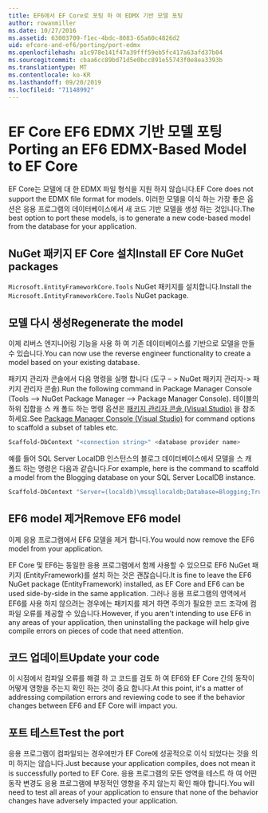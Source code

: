 ```yaml
---
title: EF6에서 EF Core로 포팅 하 여 EDMX 기반 모델 포팅
author: rowanmiller
ms.date: 10/27/2016
ms.assetid: 63003709-f1ec-4bdc-8083-65a60c4826d2
uid: efcore-and-ef6/porting/port-edmx
ms.openlocfilehash: a1c978e141f47a39fff59eb5fc417a63afd37b04
ms.sourcegitcommit: cbaa6cc89bd71d5e0bcc891e55743f0e8ea3393b
ms.translationtype: MT
ms.contentlocale: ko-KR
ms.lasthandoff: 09/20/2019
ms.locfileid: "71148992"
---
```

# <a name="porting-an-ef6-edmx-based-model-to-ef-core"></a><span data-ttu-id="e4ebe-102">EF Core EF6 EDMX 기반 모델 포팅</span><span class="sxs-lookup"><span data-stu-id="e4ebe-102">Porting an EF6 EDMX-Based Model to EF Core</span></span>

<span data-ttu-id="e4ebe-103">EF Core는 모델에 대 한 EDMX 파일 형식을 지원 하지 않습니다.</span><span class="sxs-lookup"><span data-stu-id="e4ebe-103">EF Core does not support the EDMX file format for models.</span></span> <span data-ttu-id="e4ebe-104">이러한 모델을 이식 하는 가장 좋은 옵션은 응용 프로그램의 데이터베이스에서 새 코드 기반 모델을 생성 하는 것입니다.</span><span class="sxs-lookup"><span data-stu-id="e4ebe-104">The best option to port these models, is to generate a new code-based model from the database for your application.</span></span>

## <a name="install-ef-core-nuget-packages"></a><span data-ttu-id="e4ebe-105">NuGet 패키지 EF Core 설치</span><span class="sxs-lookup"><span data-stu-id="e4ebe-105">Install EF Core NuGet packages</span></span>

<span data-ttu-id="e4ebe-106">`Microsoft.EntityFrameworkCore.Tools` NuGet 패키지를 설치합니다.</span><span class="sxs-lookup"><span data-stu-id="e4ebe-106">Install the `Microsoft.EntityFrameworkCore.Tools` NuGet package.</span></span>

## <a name="regenerate-the-model"></a><span data-ttu-id="e4ebe-107">모델 다시 생성</span><span class="sxs-lookup"><span data-stu-id="e4ebe-107">Regenerate the model</span></span>

<span data-ttu-id="e4ebe-108">이제 리버스 엔지니어링 기능을 사용 하 여 기존 데이터베이스를 기반으로 모델을 만들 수 있습니다.</span><span class="sxs-lookup"><span data-stu-id="e4ebe-108">You can now use the reverse engineer functionality to create a model based on your existing database.</span></span>

<span data-ttu-id="e4ebe-109">패키지 관리자 콘솔에서 다음 명령을 실행 합니다 (도구 – > NuGet 패키지 관리자-> 패키지 관리자 콘솔).</span><span class="sxs-lookup"><span data-stu-id="e4ebe-109">Run the following command in Package Manager Console (Tools –> NuGet Package Manager –> Package Manager Console).</span></span> <span data-ttu-id="e4ebe-110">테이블의 하위 집합을 스 캐 폴드 하는 명령 옵션은 [패키지 관리자 콘솔 (Visual Studio)](../../core/miscellaneous/cli/powershell.md) 을 참조 하세요.</span><span class="sxs-lookup"><span data-stu-id="e4ebe-110">See [Package Manager Console (Visual Studio)](../../core/miscellaneous/cli/powershell.md) for command options to scaffold a subset of tables etc.</span></span>

``` powershell
Scaffold-DbContext "<connection string>" <database provider name>
```

<span data-ttu-id="e4ebe-111">예를 들어 SQL Server LocalDB 인스턴스의 블로그 데이터베이스에서 모델을 스 캐 폴드 하는 명령은 다음과 같습니다.</span><span class="sxs-lookup"><span data-stu-id="e4ebe-111">For example, here is the command to scaffold a model from the Blogging database on your SQL Server LocalDB instance.</span></span>

``` powershell
Scaffold-DbContext "Server=(localdb)\mssqllocaldb;Database=Blogging;Trusted_Connection=True;" Microsoft.EntityFrameworkCore.SqlServer
```

## <a name="remove-ef6-model"></a><span data-ttu-id="e4ebe-112">EF6 model 제거</span><span class="sxs-lookup"><span data-stu-id="e4ebe-112">Remove EF6 model</span></span>

<span data-ttu-id="e4ebe-113">이제 응용 프로그램에서 EF6 모델을 제거 합니다.</span><span class="sxs-lookup"><span data-stu-id="e4ebe-113">You would now remove the EF6 model from your application.</span></span>

<span data-ttu-id="e4ebe-114">EF Core 및 EF6는 동일한 응용 프로그램에서 함께 사용할 수 있으므로 EF6 NuGet 패키지 (EntityFramework)를 설치 하는 것은 괜찮습니다.</span><span class="sxs-lookup"><span data-stu-id="e4ebe-114">It is fine to leave the EF6 NuGet package (EntityFramework) installed, as EF Core and EF6 can be used side-by-side in the same application.</span></span> <span data-ttu-id="e4ebe-115">그러나 응용 프로그램의 영역에서 EF6를 사용 하지 않으려는 경우에는 패키지를 제거 하면 주의가 필요한 코드 조각에 컴파일 오류를 제공할 수 있습니다.</span><span class="sxs-lookup"><span data-stu-id="e4ebe-115">However, if you aren't intending to use EF6 in any areas of your application, then uninstalling the package will help give compile errors on pieces of code that need attention.</span></span>

## <a name="update-your-code"></a><span data-ttu-id="e4ebe-116">코드 업데이트</span><span class="sxs-lookup"><span data-stu-id="e4ebe-116">Update your code</span></span>

<span data-ttu-id="e4ebe-117">이 시점에서 컴파일 오류를 해결 하 고 코드를 검토 하 여 EF6와 EF Core 간의 동작이 어떻게 영향을 주는지 확인 하는 것이 중요 합니다.</span><span class="sxs-lookup"><span data-stu-id="e4ebe-117">At this point, it's a matter of addressing compilation errors and reviewing code to see if the behavior changes between EF6 and EF Core will impact you.</span></span>

## <a name="test-the-port"></a><span data-ttu-id="e4ebe-118">포트 테스트</span><span class="sxs-lookup"><span data-stu-id="e4ebe-118">Test the port</span></span>

<span data-ttu-id="e4ebe-119">응용 프로그램이 컴파일되는 경우에만가 EF Core에 성공적으로 이식 되었다는 것을 의미 하지는 않습니다.</span><span class="sxs-lookup"><span data-stu-id="e4ebe-119">Just because your application compiles, does not mean it is successfully ported to EF Core.</span></span> <span data-ttu-id="e4ebe-120">응용 프로그램의 모든 영역을 테스트 하 여 어떤 동작 변경도 응용 프로그램에 부정적인 영향을 주지 않는지 확인 해야 합니다.</span><span class="sxs-lookup"><span data-stu-id="e4ebe-120">You will need to test all areas of your application to ensure that none of the behavior changes have adversely impacted your application.</span></span>
